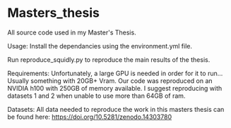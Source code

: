 # Masters_thesis
All source code used in my Master's Thesis.


Usage:
Install the dependancies using the environment.yml file.

Run reproduce_squidly.py to reproduce the main results of the thesis.


Requirements:
Unfortunately, a large GPU is needed in order for it to run... Usually something with 20GB+ Vram. Our code was reproduced on an NVIDIA h100 with 250GB of memory available.
I suggest reproducing with datasets 1 and 2 when unable to use more than 64GB of ram.

Datasets:
All data needed to reproduce the work in this masters thesis can be found here:
https://doi.org/10.5281/zenodo.14303780

